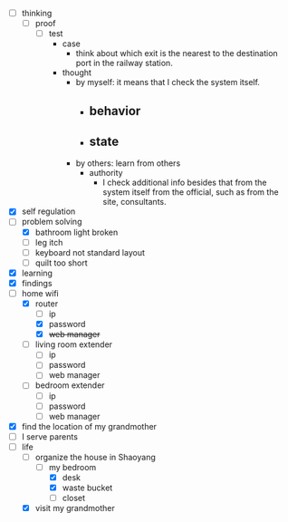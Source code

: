- [ ] thinking
    - [ ] proof
        - [ ] test
            - case
                - think about which exit is the nearest to the destination port in the railway station.
            - thought
                - by myself: it means that I check the system itself.
                    - behavior
                        - 
                    - state
                        - 
                - by others: learn from others
                    - authority
                        - I check additional info besides that from the system itself from the official, such as from the site, consultants.  
- [x] self regulation
- [ ] problem solving
    - [x] bathroom light broken
    - [ ] leg itch
    - [ ] keyboard not standard layout
    - [ ] quilt too short
- [x] learning
- [x] findings
- [ ] home wifi
    - [x] router
        - [ ] ip
        - [x] password
        - [x] ~~web manager~~
    - [ ] living room extender
        - [ ] ip
        - [ ] password
        - [ ] web manager
    - [ ] bedroom extender
        - [ ] ip
        - [ ] password
        - [ ] web manager
- [x] find the location of my grandmother
- [ ] I serve parents
- [ ] life
    - [ ] organize the house in Shaoyang
        - [ ] my bedroom
            - [x] desk
            - [x] waste bucket
            - [ ] closet
    - [x] visit my grandmother